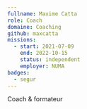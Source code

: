 ```yaml
---
fullname: Maxime Catta
role: Coach
domaine: Coaching
github: maxcatta
missions:
  - start: 2021-07-09
    end: 2022-10-15
    status: independent
    employer: NUMA
badges:
  - segur
---
```


Coach & formateur
